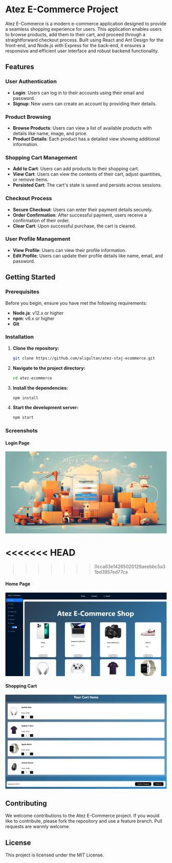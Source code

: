 # Atez E-Commerce Project

Atez E-Commerce is a modern e-commerce application designed to provide a seamless shopping experience for users. This application enables users to browse products, add them to their cart, and proceed through a straightforward checkout process. Built using React and Ant Design for the front-end, and Node.js with Express for the back-end, it ensures a responsive and efficient user interface and robust backend functionality.

## Features

### User Authentication
- **Login**: Users can log in to their accounts using their email and password.
- **Signup**: New users can create an account by providing their details.

### Product Browsing
- **Browse Products**: Users can view a list of available products with details like name, image, and price.
- **Product Details**: Each product has a detailed view showing additional information.

### Shopping Cart Management
- **Add to Cart**: Users can add products to their shopping cart.
- **View Cart**: Users can view the contents of their cart, adjust quantities, or remove items.
- **Persisted Cart**: The cart's state is saved and persists across sessions.

### Checkout Process
- **Secure Checkout**: Users can enter their payment details securely.
- **Order Confirmation**: After successful payment, users receive a confirmation of their order.
- **Clear Cart**: Upon successful purchase, the cart is cleared.

### User Profile Management
- **View Profile**: Users can view their profile information.
- **Edit Profile**: Users can update their profile details like name, email, and password.

## Getting Started

### Prerequisites
Before you begin, ensure you have met the following requirements:
- **Node.js**: v12.x or higher
- **npm**: v6.x or higher
- **Git**

### Installation

1. **Clone the repository:**
    ```sh
    git clone https://github.com/aligultan/atez-staj-ecommerce.git
    ```

2. **Navigate to the project directory:**
    ```sh
    cd atez-ecommerce
    ```

3. **Install the dependencies:**
    ```sh
    npm install
    ```

4. **Start the development server:**
    ```sh
    npm start
    ```

### Screenshots

#### Login Page
![Login Page](./src/screenshots/loginekrani.png)

<<<<<<< HEAD
=======

>>>>>>> 0cca83e14265020129aeebbc5a31bd3957ed77ca
#### Home Page
![Home Page](./src/screenshots/homeekran.png)


#### Shopping Cart
![Shopping Cart](./src/screenshots/sepetsayfasi.png)


## Contributing

We welcome contributions to the Atez E-Commerce project. If you would like to contribute, please fork the repository and use a feature branch. Pull requests are warmly welcome.

## License

This project is licensed under the MIT License.

